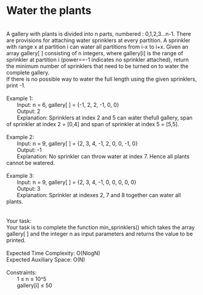 <h1>Water the plants</h1>
<p><br>
A gallery with plants is divided into n parts, numbered : 0,1,2,3...n-1. There are provisions for attaching water sprinklers at every partition. A sprinkler with range x at partition i can water all partitions from i-x to i+x.
Given an array gallery[ ] consisting of n integers, where gallery[i] is the range of sprinkler at partition i (power==-1 indicates no sprinkler attached), return the minimum number of sprinklers that need to be turned on to water the complete gallery.<br>
If there is no possible way to water the full length using the given sprinklers, print -1.<br>
<br>
Example 1:<br>
&emsp;&emsp;Input: n = 6, gallery[ ] = {-1, 2, 2, -1, 0, 0}<br>
&emsp;&emsp;Output: 2<br>
&emsp;&emsp;Explanation: Sprinklers at index 2 and 5 can water thefull gallery, span of sprinkler at index 2 = [0,4] and span of sprinkler at index 5 = [5,5].<br>
<br>
Example 2:<br>
&emsp;&emsp;Input: n = 9, gallery[ ] = {2, 3, 4, -1, 2, 0, 0, -1, 0}<br>
&emsp;&emsp;Output: -1<br>
&emsp;&emsp;Explanation: No sprinkler can throw water at index 7. Hence all plants cannot be watered.<br>
<br>
Example 3:<br>
&emsp;&emsp;Input: n = 9, gallery[ ] = {2, 3, 4, -1, 0, 0, 0, 0, 0}<br>
&emsp;&emsp;Output: 3<br>
&emsp;&emsp;Explanation: Sprinkler at indexes 2, 7 and 8 together can water all plants.<br>
<br>
<br>
Your task:<br>
Your task is to complete the function min_sprinklers() which takes the array gallery[ ] and the integer n as input parameters and returns the value to be printed.<br>
<br>
Expected Time Complexity: O(NlogN)<br>
Expected Auxiliary Space: O(N)<br>
<br>
Constraints:<br>
&emsp;&emsp;1 ≤ n ≤ 10^5<br>
&emsp;&emsp;gallery[i] ≤ 50<br>
<br></p>

